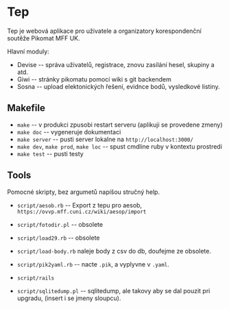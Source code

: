 # Tep

Tep je webová aplikace pro uživatele a organizatory korespondenční soutěže
Pikomat MFF UK.

Hlavní moduly:

* Devise -- správa uživatelů, registrace, znovu zasílání hesel, skupiny a atd.
* Giwi -- stránky pikomatu pomocí wiki s git backendem
* Sosna -- upload elektonických řešení, evidnce bodů, vysledkové listiny.

## Makefile

* `make` -- v produkci zpusobi restart serveru (aplikuji se provedene zmeny)
* `make doc` -- vygeneruje dokumentaci
* `make server` -- pusti server lokalne na `http://localhost:3000/`
* `make dev`, `make prod`, `make loc` -- spust cmdline ruby v kontextu prostredi
* `make test` -- pusti testy

## Tools

Pomocné skripty, bez argumetů napíšou stručný help.



* `script/aesob.rb`  -- Export z tepu pro aesob, `https://ovvp.mff.cuni.cz/wiki/aesop/import`

* `script/fotodir.pl` -- obsolete

* `script/load29.rb` -- obsolete

* `script/load-body.rb` naleje body z csv do db, doufejme ze obsolete.

* `script/pik2yaml.rb` -- nacte `.pik`, a vyplyvne v `.yaml`.

* `script/rails`

* `script/sqlitedump.pl` -- sqlitedump, ale takovy aby se dal pouzit pri upgradu, (insert i se jmeny sloupcu).

